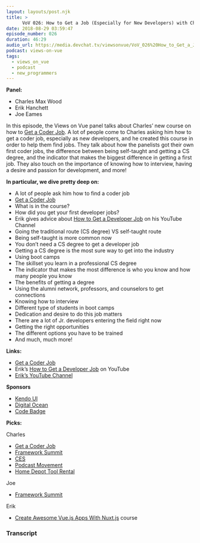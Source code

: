 ```yaml
---
layout: layouts/post.njk
title: >
      VoV 026: How to Get a Job (Especially for New Developers)‌ with Charles Max Wood
date: 2018-08-29 03:59:47
episode_number: 026
duration: 46:29
audio_url: https://media.devchat.tv/viewsonvue/VoV_026%20How_to_Get_a_Job_with_Charles_Max_Wood.mp3
podcast: views-on-vue
tags: 
  - views_on_vue
  - podcast
  - new_programmers
---
```


 **Panel:**

- Charles Max Wood
- Erik Hanchett
- Joe Eames

In this episode, the Views on Vue panel talks about Charles’ new course on how to [Get a Coder Job](https://devchat.tv/get-a-coder-job/). A lot of people come to Charles asking him how to get a coder job, especially as new developers, and he created this course in order to help them find jobs. They talk about how the panelists got their own first coder jobs, the difference between being self-taught and getting a CS degree, and the indicator that makes the biggest difference in getting a first job. They also touch on the importance of knowing how to interview, having a desire and passion for development, and more!

**In particular, we dive pretty deep on:**

- A lot of people ask him how to find a coder job
- [Get a Coder Job](https://devchat.tv/get-a-coder-job/)
- What is in the course?
- How did you get your first developer jobs?
- Erik gives advice about [How to Get a Developer Job](https://www.youtube.com/playlist?list=PL-lxoPS_1OXWw0jJM7qLSHwbXHYAngIXc) on his YouTube Channel 
- Going the traditional route (CS degree) VS self-taught route
- Being self-taught is more common now
- You don’t need a CS degree to get a developer job
- Getting a CS degree is the most sure way to get into the industry
- Using boot camps
- The skillset you learn in a professional CS degree
- The indicator that makes the most difference is who you know and how many people you know
- The benefits of getting a degree
- Using the alumni network, professors, and counselors to get connections
- Knowing how to interview
- Different type of students in boot camps
- Dedication and desire to do this job matters
- There are a lot of Jr. developers entering the field right now
- Getting the right opportunities
- The different options you have to be trained
- And much, much more! 

**Links:**

- [Get a Coder Job](https://devchat.tv/get-a-coder-job/)
- Erik’s [How to Get a Developer Job](https://www.youtube.com/playlist?list=PL-lxoPS_1OXWw0jJM7qLSHwbXHYAngIXc) on YouTube
- [Erik’s YouTube Channel](https://www.youtube.com/channel/UCshZ3rdoCLjDYuTR_RBubzw)

**Sponsors**

- [Kendo UI](https://www.telerik.com/kendo-angular-ui/?utm_medium=cpm&utm_source=adventuresinng&utm_campaign=dt-kendo-ang2-nov16&utm_content=audio)
- [Digital Ocean](https://www.digitalocean.com/)
- [Code Badge](http://codebadge.org/)

**Picks:**

Charles

- [Get a Coder Job](https://devchat.tv/get-a-coder-job/)
- [Framework Summit](https://www.frameworksummit.com/)
- [CES](https://www.ces.tech/)
- [Podcast Movement](https://podcastmovement.com/)
- [Home Depot Tool Rental](https://www.homedepot.com/c/tool_and_truck_rental)

Joe

- [Framework Summit](https://www.frameworksummit.com/)

Erik

- [Create Awesome Vue.js Apps With Nuxt.js](https://school.programwitherik.com/p/create-awesome-vue-js-apps-with-nuxt-js) course


### Transcript


